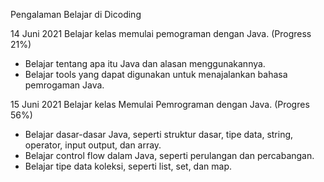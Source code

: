 Pengalaman Belajar di Dicoding

14 Juni 2021
Belajar kelas memulai pemograman dengan Java. (Progress 21%)
* Belajar tentang apa itu Java dan alasan menggunakannya.
* Belajar tools yang dapat digunakan untuk menajalankan bahasa pemrogaman Java.

15 Juni 2021
Belajar kelas Memulai Pemrograman dengan Java. (Progres 56%)
* Belajar dasar-dasar Java, seperti struktur dasar, tipe data, string, operator, input output, dan array.
* Belajar control flow dalam Java, seperti perulangan dan percabangan.
* Belajar tipe data koleksi, seperti list, set, dan map.
